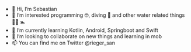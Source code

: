 - 👋 Hi, I’m Sebastian
- 👀 I’m interested programming 🤓, diving 🥽 and other water related things 🏄‍♂️ 🏊
- 🌱 I’m currently learning Kotlin, Android, Springboot and Swift
- 💞️ I’m looking to collaborate on new things and learning in mob 
- 📫 You can find me on Twitter @rieger_san

<!---
riegersan/riegersan is a ✨ special ✨ repository because its `README.md` (this file) appears on your GitHub profile.
You can click the Preview link to take a look at your changes.
--->
